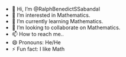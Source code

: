- 👋 Hi, I’m @RalphBenedictSSabandal
- 👀 I’m interested in Mathematics.
- 🌱 I’m currently learning Mathematics.
- 💞️ I’m looking to collaborate on Mathematics.
- 📫 How to reach me.. 
- 😄 Pronouns: He/He
- ⚡ Fun fact: I like Math

<!---
RalphBenedictSSabandal/RalphBenedictSSabandal is a ✨ special ✨ repository because its `README.md` (this file) appears on your GitHub profile.
You can click the Preview link to take a look at your changes.
--->
